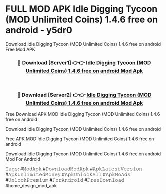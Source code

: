 # FULL MOD APK Idle Digging Tycoon (MOD Unlimited Coins) 1.4.6 free on android - y5dr0
Download Idle Digging Tycoon (MOD Unlimited Coins) 1.4.6 free on android Free Mod APK

<div align="center">
<h3>🔴 Download [Server1] 👉👉 <a href="https://apk-comot.site?title=Idle_Digging_Tycoon_(MOD_Unlimited_Coins)_1.4.6_free_on_android">Idle Digging Tycoon (MOD Unlimited Coins) 1.4.6 free on android Mod Apk</a></h3><br>

<h3>🔴 Download [Server2] 👉👉 <a href="https://apk-comot.site?title=Idle_Digging_Tycoon_(MOD_Unlimited_Coins)_1.4.6_free_on_android">Idle Digging Tycoon (MOD Unlimited Coins) 1.4.6 free on android Mod Apk</a></h3>
</div>


Free Download APK MOD Idle Digging Tycoon (MOD Unlimited Coins) 1.4.6 free on android

Download Idle Digging Tycoon (MOD Unlimited Coins) 1.4.6 free on android 

Free APK MOD Idle Digging Tycoon (MOD Unlimited Coins) 1.4.6 free on android 

Download Idle Digging Tycoon (MOD Unlimited Coins) 1.4.6 free on android Mod For Android

𝚃𝚊𝚐𝚜: #𝙼𝚘𝚍𝙰𝚙𝚔 #𝙳𝚘𝚠𝚗𝚕𝚘𝚊𝚍𝙼𝚘𝚍𝙰𝚙𝚔 #𝙰𝚙𝚔𝙻𝚊𝚝𝚎𝚜𝚝𝚅𝚎𝚛𝚜𝚒𝚘𝚗 #𝙰𝚙𝚔𝚄𝚗𝚕𝚒𝚖𝚒𝚝𝚎𝚍𝙼𝚘𝚗𝚎𝚢 #𝙰𝚙𝚔𝚄𝚗𝚕𝚘𝚌𝚔𝙰𝚕𝚕 #𝙰𝚙𝚔𝙽𝚘𝙰𝚍𝚜 #𝚄𝚗𝚕𝚘𝚌𝚔𝙿𝚛𝚎𝚖𝚒𝚞𝚖 #𝙵𝚘𝚛𝙰𝚗𝚍𝚛𝚘𝚒𝚍 #𝙵𝚛𝚎𝚎𝙳𝚘𝚠𝚗𝚕𝚘𝚊𝚍 #home_design_mod_apk